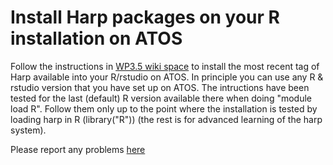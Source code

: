 # Install Harp packages on your R installation on ATOS

Follow the instructions in [WP3.5 wiki space](https://github.com/DEODE-NWP/WP35/wiki/Setting-up-HARP-on-ATOS) to install the most recent tag of Harp available into your R/rstudio on ATOS. In principle you can use any R & rstudio version that you have set up on ATOS. The intructions have been tested for the last (default) R version available there when doing "module load R". Follow them only up to the point where the installation is tested by loading harp in R (library("R")) (the rest is for advanced learning of the harp system).

Please report any problems [here](https://github.com/destination-earth-digital-twins/DE330_Training_2024/issues)

